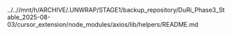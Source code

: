 ../..//mnt/h/ARCHIVE/.UNWRAP/STAGE1/backup_repository/DuRi_Phase3_Stable_2025-08-03/cursor_extension/node_modules/axios/lib/helpers/README.md